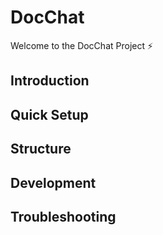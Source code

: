 # DocChat

Welcome to the DocChat Project ⚡️

## Introduction

## Quick Setup

## Structure

## Development

## Troubleshooting
